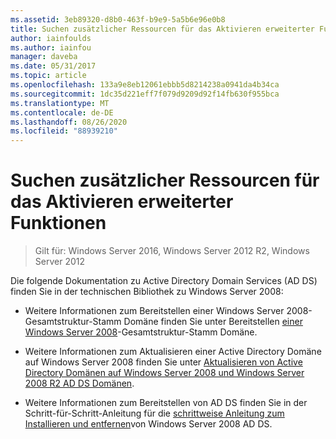 ```yaml
---
ms.assetid: 3eb89320-d8b0-463f-b9e9-5a5b6e96e0b8
title: Suchen zusätzlicher Ressourcen für das Aktivieren erweiterter Funktionen
author: iainfoulds
ms.author: iainfou
manager: daveba
ms.date: 05/31/2017
ms.topic: article
ms.openlocfilehash: 133a9e8eb12061ebbb5d8214238a0941da4b34ca
ms.sourcegitcommit: 1dc35d221eff7f079d9209d92f14fb630f955bca
ms.translationtype: MT
ms.contentlocale: de-DE
ms.lasthandoff: 08/26/2020
ms.locfileid: "88939210"
---
```

# <a name="finding-additional-resources-for-enabling-advanced-features"></a>Suchen zusätzlicher Ressourcen für das Aktivieren erweiterter Funktionen

> Gilt für: Windows Server 2016, Windows Server 2012 R2, Windows Server 2012

Die folgende Dokumentation zu Active Directory Domain Services (AD DS) finden Sie in der technischen Bibliothek zu Windows Server 2008:

- Weitere Informationen zum Bereitstellen einer Windows Server 2008-Gesamtstruktur-Stamm Domäne finden Sie unter Bereitstellen [einer Windows Server 2008](/previous-versions/windows/it-pro/windows-server-2008-r2-and-2008/cc731174(v=ws.10))-Gesamtstruktur-Stamm Domäne.

- Weitere Informationen zum Aktualisieren einer Active Directory Domäne auf Windows Server 2008 finden Sie unter [Aktualisieren von Active Directory Domänen auf Windows Server 2008 und Windows Server 2008 R2 AD DS Domänen](/previous-versions/windows/it-pro/windows-server-2008-r2-and-2008/cc731188(v=ws.10)).

- Weitere Informationen zum Bereitstellen von AD DS finden Sie in der Schritt-für-Schritt-Anleitung für die [schrittweise Anleitung zum Installieren und entfernen](/previous-versions/windows/it-pro/windows-server-2008-r2-and-2008/cc755258(v=ws.10))von Windows Server 2008 AD DS.
